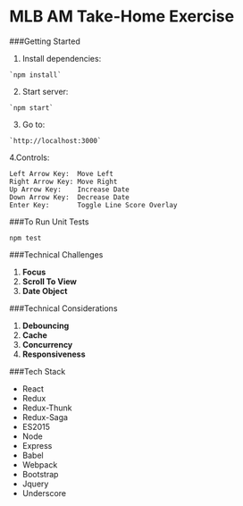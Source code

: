 # MLB AM Take-Home Exercise

###Getting Started
  
  1. Install dependencies:

    `npm install`

  2. Start server:

    `npm start`

  3. Go to:

    `http://localhost:3000`

  4.Controls:

    Left Arrow Key:  Move Left
    Right Arrow Key: Move Right
    Up Arrow Key:    Increase Date
    Down Arrow Key:  Decrease Date
    Enter Key:       Toggle Line Score Overlay


###To Run Unit Tests

  `npm test`

###Technical Challenges
  1. **Focus**
  2. **Scroll To View** 
  3. **Date Object**

###Technical Considerations
  1. **Debouncing**
  2. **Cache**
  3. **Concurrency**
  4. **Responsiveness**

###Tech Stack

  - React
  - Redux
  - Redux-Thunk
  - Redux-Saga
  - ES2015
  - Node
  - Express
  - Babel
  - Webpack
  - Bootstrap
  - Jquery
  - Underscore